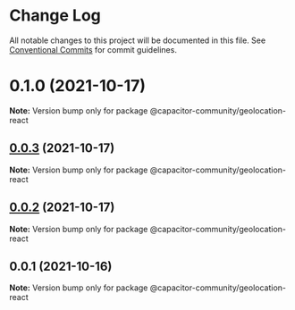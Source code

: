 # Change Log

All notable changes to this project will be documented in this file.
See [Conventional Commits](https://conventionalcommits.org) for commit guidelines.

# 0.1.0 (2021-10-17)

**Note:** Version bump only for package @capacitor-community/geolocation-react





## [0.0.3](https://github.com/capacitor-community/react-hooks/compare/@capacitor-community/geolocation-react@0.0.2...@capacitor-community/geolocation-react@0.0.3) (2021-10-17)

**Note:** Version bump only for package @capacitor-community/geolocation-react





## [0.0.2](https://github.com/capacitor-community/react-hooks/compare/@capacitor-community/geolocation-react@0.0.1...@capacitor-community/geolocation-react@0.0.2) (2021-10-17)

**Note:** Version bump only for package @capacitor-community/geolocation-react





## 0.0.1 (2021-10-16)

**Note:** Version bump only for package @capacitor-community/geolocation-react
